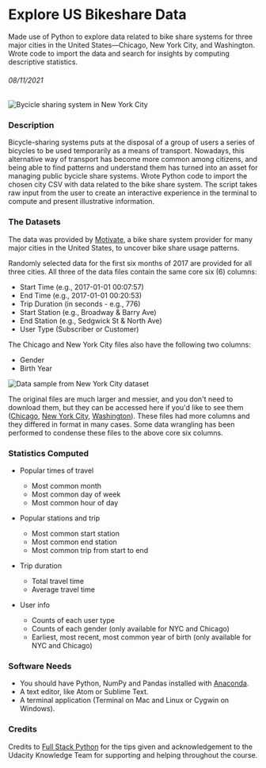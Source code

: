 # Explore US Bikeshare Data
Made use of Python to explore data related to bike share systems for three major cities in the United States—Chicago, New York City, and Washington. Wrote code to import the data and search for insights by computing descriptive statistics.
###### 08/11/2021
![Bycicle sharing system in New York City](https://thecityfix.com/wp-content/uploads/2013/05/by-shinya_lr.jpg)

### Description
Bicycle-sharing systems puts at the disposal of a group of users a series of bicycles to be used temporarily as a means of transport. Nowadays, this alternative way of transport has become more common among citizens, and being able to find patterns and understand them has turned into an asset for managing public bycicle share systems.
Wrote Python code to import the chosen city CSV with data related to the bike share system. The script takes raw input from the user to create an interactive experience in the terminal to compute and present illustrative information.

### The Datasets
The data was provided by [Motivate](https://www.motivateco.com/), a bike share system provider for many major cities in the United States, to uncover bike share usage patterns.

Randomly selected data for the first six months of 2017 are provided for all three cities. All three of the data files contain the same core six (6) columns:

* Start Time (e.g., 2017-01-01 00:07:57)
* End Time (e.g., 2017-01-01 00:20:53)
* Trip Duration (in seconds - e.g., 776)
* Start Station (e.g., Broadway & Barry Ave)
* End Station (e.g., Sedgwick St & North Ave)
* User Type (Subscriber or Customer)

The Chicago and New York City files also have the following two columns:

* Gender
* Birth Year

![Data sample from New York City dataset](https://video.udacity-data.com/topher/2018/March/5aa771dc_nyc-data/nyc-data.png)

The original files are much larger and messier, and you don't need to download them, but they can be accessed here if you'd like to see them ([Chicago](https://www.divvybikes.com/system-data), [New York City](https://www.citibikenyc.com/system-data), [Washington](https://www.capitalbikeshare.com/system-data)). These files had more columns and they differed in format in many cases. Some data wrangling has been performed to condense these files to the above core six columns.

### Statistics Computed
* Popular times of travel
  * Most common month
  * Most common day of week
  * Most common hour of day

* Popular stations and trip
  * Most common start station
  * Most common end station
  * Most common trip from start to end

* Trip duration
  * Total travel time
  * Average travel time

* User info
  * Counts of each user type
  * Counts of each gender (only available for NYC and Chicago)
  * Earliest, most recent, most common year of birth (only available for NYC and Chicago)

### Software Needs
* You should have Python, NumPy and Pandas installed with [Anaconda](https://www.anaconda.com/products/individual#windows).
* A text editor, like Atom or Sublime Text.
* A terminal application (Terminal on Mac and Linux or Cygwin on Windows).

### Credits
Credits to [Full Stack Python](https://www.fullstackpython.com/) for the tips given and acknowledgement to the Udacity Knowledge Team for supporting and helping throughout the course.



